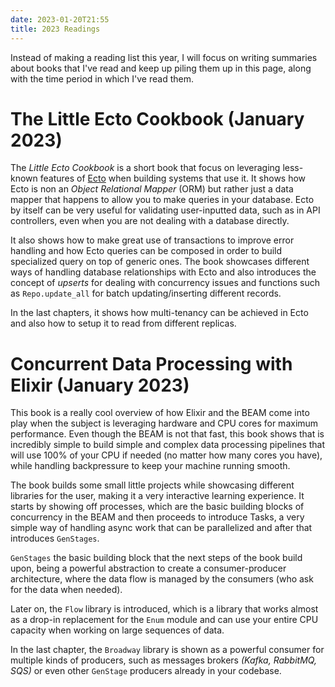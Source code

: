 ```yaml
---
date: 2023-01-20T21:55
title: 2023 Readings
---
```


Instead of making a reading list this year, I will focus on writing summaries
about books that I've read and keep up piling them up in this page, along with
the time period in which I've read them.

# The Little Ecto Cookbook (January 2023)

The *Little Ecto Cookbook* is a short book that focus on leveraging less-known
features of [Ecto](https://hexdocs.pm/ecto/Ecto.html) when building systems that
use it. It shows how Ecto is non an *Object Relational Mapper* (ORM) but rather
just a data mapper that happens to allow you to make queries in your database.
Ecto by itself can be very useful for validating user-inputted data, such as in
API controllers, even when you are not dealing with a database directly. 

It also shows how to make great use of transactions to improve error handling
and how Ecto queries can be composed in order to build specialized query on top
of generic ones. The book showcases different ways of handling database
relationships with Ecto and also introduces the concept of *upserts* for dealing
with concurrency issues and functions such as `Repo.update_all` for batch
updating/inserting different records. 

In the last chapters, it shows how multi-tenancy can be achieved in Ecto and
also how to setup it to read from different replicas.

# Concurrent Data Processing with Elixir (January 2023)

This book is a really cool overview of how Elixir and the BEAM come into play
when the subject is leveraging hardware and CPU cores for maximum performance.
Even though the BEAM is not that fast, this book shows that is incredibly simple
to build simple and complex data processing pipelines that will use 100% of your
CPU if needed (no matter how many cores you have), while handling backpressure
to keep your machine running smooth. 

The book builds some small little projects while showcasing different libraries
for the user, making it a very interactive learning experience. It starts by
showing off processes, which are the basic building blocks of concurrency in the
BEAM and then proceeds to introduce Tasks, a very simple way of handling async
work that can be parallelized and after that introduces `GenStages`. 

`GenStages` the basic building block that the next steps of the book build upon,
being a powerful abstraction to create a consumer-producer architecture, where
the data flow is managed by the consumers (who ask for the data when needed). 

Later on, the `Flow` library is introduced, which is a library that works almost
as a drop-in replacement for the `Enum` module and can use your entire CPU
capacity when working on large sequences of data. 

In the last chapter, the `Broadway` library is shown as a powerful consumer for
multiple kinds of producers, such as messages brokers *(Kafka, RabbitMQ, SQS)*
or even other `GenStage` producers already in your codebase.
